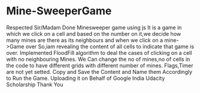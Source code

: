 # Mine-SweeperGame
Respected Sir/Madam
Done Minesweeper game using js
It is a game in which we click on a cell and based on the number on it,we decide how many mines are there as its neighbours
and when we click on a mine->Game over So,iam revealing the content of all cells to indicate that game is over.
Implemented FloodFill algorithm to deal the cases of clicking on a cell with no neighbouring Mines.
We Can change the no of mines,no of cells in the code to have different grids with different number of mines.
Flags,Timer are not yet setted.
Copy and Save the Content and Name them Accordingly to Run the Game.
Uploading it on Behalf of Google India Udacity Scholarship
Thank You
